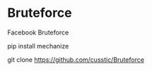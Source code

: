 # Bruteforce

Facebook Bruteforce

pip install mechanize

git clone https://github.com/cusstic/Bruteforce
